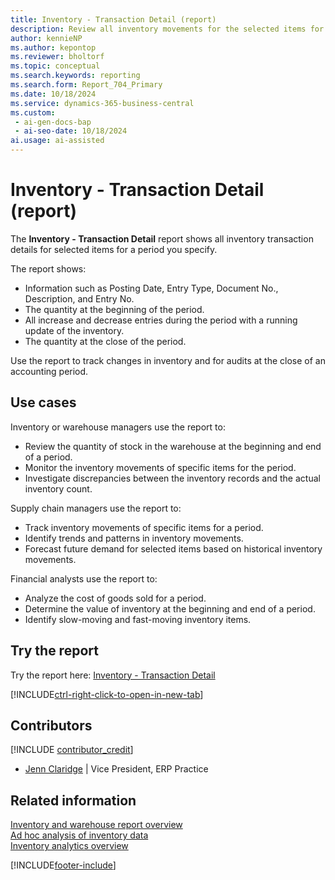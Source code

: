 ```yaml
---
title: Inventory - Transaction Detail (report)
description: Review all inventory movements for the selected items for a selected period. Audit historical inventory movements, such as sales, purchases, and stock transfers to determine the basis of a quantity that's currently in inventory.
author: kennieNP
ms.author: kepontop
ms.reviewer: bholtorf
ms.topic: conceptual
ms.search.keywords: reporting
ms.search.form: Report_704_Primary
ms.date: 10/18/2024
ms.service: dynamics-365-business-central
ms.custom:
 - ai-gen-docs-bap
 - ai-seo-date: 10/18/2024
ai.usage: ai-assisted
---
```


# Inventory - Transaction Detail (report)

The **Inventory - Transaction Detail** report shows all inventory transaction details for selected items for a period you specify.

The report shows:

* Information such as Posting Date, Entry Type, Document No., Description, and Entry No.
* The quantity at the beginning of the period.
* All increase and decrease entries during the period with a running update of the inventory.
* The quantity at the close of the period.

Use the report to track changes in inventory and for audits at the close of an accounting period.

## Use cases

<!-- 
Prompt

Below is a report in an ERP system. Provide 3-4 use cases for different personas working with inventory.
Format like this:    
  
As a <persona>, use the report to    
* use case 1  
* use case 2    

Do not capitalize the persona names. 

## Report name
Inventory - Transaction Detail

### What the report does
Provides all inventory transaction details for the selected items for a selected period. 

The report shows the quantity at the beginning of the period, all of the increase and decrease entries during the period with a running update of the inventory, and the quantity at the close of the period. 

The report can be used to track changes in inventory and for audit purposes at the close of an accounting period.

### Use cases
Review all inventory movements for the selected items for a selected period. Allows auditing historical inventory movements e.g. sales, purchases and transfers of stock for a selected item to determine the basis of the current inventory quantity.

Please include your data sources and URLs

-->

Inventory or warehouse managers use the report to:

* Review the quantity of stock in the warehouse at the beginning and end of a period.
* Monitor the inventory movements of specific items for the period.
* Investigate discrepancies between the inventory records and the actual inventory count.

Supply chain managers use the report to:

* Track inventory movements of specific items for a period.
* Identify trends and patterns in inventory movements.
* Forecast future demand for selected items based on historical inventory movements.

Financial analysts use the report to:

* Analyze the cost of goods sold for a period.
* Determine the value of inventory at the beginning and end of a period.
* Identify slow-moving and fast-moving inventory items.

## Try the report

Try the report here: [Inventory - Transaction Detail](https://businesscentral.dynamics.com?report=704)

[!INCLUDE[ctrl-right-click-to-open-in-new-tab](../includes/ctrl-right-click-to-open-in-new-tab.md)]

## Contributors

[!INCLUDE [contributor_credit](../includes/contributor_credit.md)]

* [Jenn Claridge](https://www.linkedin.com/in/jenn-morton-sabre/) | Vice President, ERP Practice

## Related information

[Inventory and warehouse report overview](../inventory-WMS-reports.md)   
[Ad hoc analysis of inventory data](../ad-hoc-analysis-inventory.md)   
[Inventory analytics overview](../inventory-analytics-overview.md)  

[!INCLUDE[footer-include](../includes/footer-banner.md)]